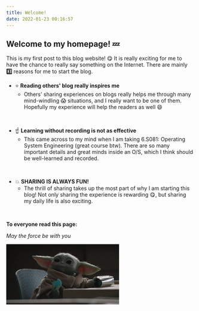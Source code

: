 ```yaml
---
title: Welcome!
date: 2022-01-23 00:16:57
---
```


<style>
img{
    width: 60%;
}
</style>

## Welcome to my homepage! :zzz:

This is my first post to this blog website! :yum:
It is really exciting for me to have the chance to really say something on the Internet.
There are mainly **:three:** reasons for me to start the blog.

* :star: **Reading others' blog really inspires me**
  * Others' sharing experiences on blogs really helps me through many mind-windling :scream: situations, and I really want to be one of them. Hopefully my experience will help the readers as well :smile:
<br/>

* :point_up: **Learning without recording is not as effective**
  * This came across to my mind when I am taking 6.S081: Operating System Engineering (great course btw). There are so many important details and great minds inside an O/S, which I think should be well-learned and recorded.
<br/>

* :collision: **SHARING IS ALWAYS FUN!**
  * The thrill of sharing takes up the most part of why I am starting this blog! Not only sharing the experience is rewarding :yum:, but sharing my daily life is also exciting.
<br/>

**To everyone read this page:**

*May the force be with you*

![grogu](./../images/grogu.jpeg)